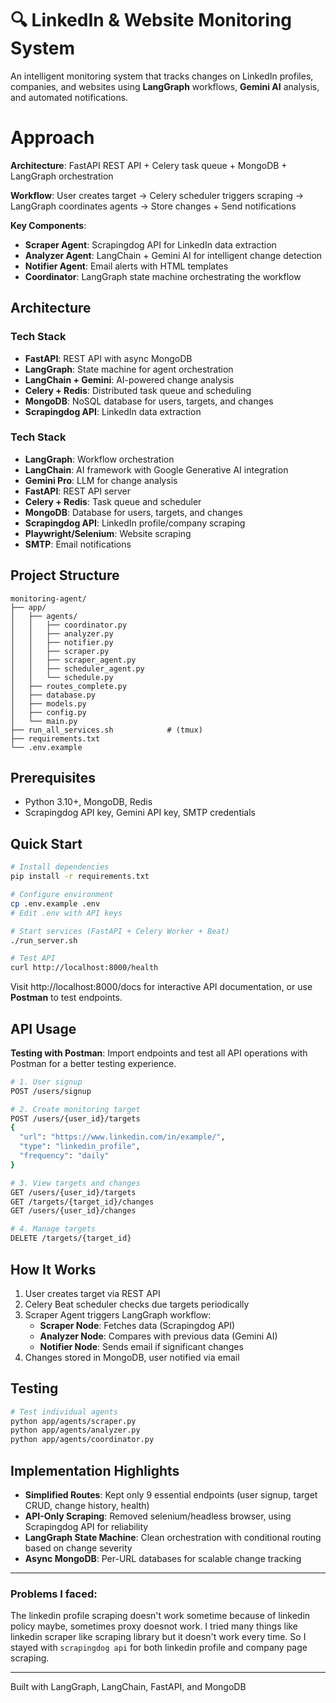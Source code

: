 # 🔍 LinkedIn & Website Monitoring System

An intelligent monitoring system that tracks changes on LinkedIn profiles, companies, and websites using **LangGraph** workflows, **Gemini AI** analysis, and automated notifications.

# Approach

**Architecture**: FastAPI REST API + Celery task queue + MongoDB + LangGraph orchestration

**Workflow**: User creates target → Celery scheduler triggers scraping → LangGraph coordinates agents → Store changes + Send notifications

**Key Components**:
- **Scraper Agent**: Scrapingdog API for LinkedIn data extraction
- **Analyzer Agent**: LangChain + Gemini AI for intelligent change detection
- **Notifier Agent**: Email alerts with HTML templates
- **Coordinator**: LangGraph state machine orchestrating the workflow

## Architecture

### Tech Stack

- **FastAPI**: REST API with async MongoDB
- **LangGraph**: State machine for agent orchestration
- **LangChain + Gemini**: AI-powered change analysis
- **Celery + Redis**: Distributed task queue and scheduling
- **MongoDB**: NoSQL database for users, targets, and changes
- **Scrapingdog API**: LinkedIn data extraction

### Tech Stack

- **LangGraph**: Workflow orchestration
- **LangChain**: AI framework with Google Generative AI integration
- **Gemini Pro**: LLM for change analysis
- **FastAPI**: REST API server
- **Celery + Redis**: Task queue and scheduler
- **MongoDB**: Database for users, targets, and changes
- **Scrapingdog API**: LinkedIn profile/company scraping
- **Playwright/Selenium**: Website scraping
- **SMTP**: Email notifications

## Project Structure

```
monitoring-agent/
├── app/
│   ├── agents/
│   │   ├── coordinator.py         
│   │   ├── analyzer.py            
│   │   ├── notifier.py            
│   │   ├── scraper.py             
│   │   ├── scraper_agent.py       
│   │   ├── scheduler_agent.py     
│   │   └── schedule.py            
│   ├── routes_complete.py         
│   ├── database.py                
│   ├── models.py                  
│   ├── config.py
│   └── main.py                                   
├── run_all_services.sh            # (tmux)
├── requirements.txt               
└── .env.example                   

```
## Prerequisites

- Python 3.10+, MongoDB, Redis
- Scrapingdog API key, Gemini API key, SMTP credentials

## Quick Start

```bash
# Install dependencies
pip install -r requirements.txt

# Configure environment
cp .env.example .env
# Edit .env with API keys

# Start services (FastAPI + Celery Worker + Beat)
./run_server.sh

# Test API
curl http://localhost:8000/health
```

Visit http://localhost:8000/docs for interactive API documentation, or use **Postman** to test endpoints.

## API Usage

**Testing with Postman**: Import endpoints and test all API operations with Postman for a better testing experience.

```bash
# 1. User signup
POST /users/signup

# 2. Create monitoring target
POST /users/{user_id}/targets
{
  "url": "https://www.linkedin.com/in/example/",
  "type": "linkedin_profile",
  "frequency": "daily"
}

# 3. View targets and changes
GET /users/{user_id}/targets
GET /targets/{target_id}/changes
GET /users/{user_id}/changes

# 4. Manage targets
DELETE /targets/{target_id}
```

## How It Works

1. User creates target via REST API
2. Celery Beat scheduler checks due targets periodically
3. Scraper Agent triggers LangGraph workflow:
   - **Scraper Node**: Fetches data (Scrapingdog API)
   - **Analyzer Node**: Compares with previous data (Gemini AI)
   - **Notifier Node**: Sends email if significant changes
4. Changes stored in MongoDB, user notified via email

## Testing

```bash
# Test individual agents
python app/agents/scraper.py
python app/agents/analyzer.py
python app/agents/coordinator.py

```

## Implementation Highlights

- **Simplified Routes**: Kept only 9 essential endpoints (user signup, target CRUD, change history, health)
- **API-Only Scraping**: Removed selenium/headless browser, using Scrapingdog API for reliability
- **LangGraph State Machine**: Clean orchestration with conditional routing based on change severity
- **Async MongoDB**: Per-URL databases for scalable change tracking

---

### Problems I faced:

The linkedin profile scraping doesn't work sometime because of linkedin policy maybe, sometimes proxy doesnot work. I tried many things like linkedin scraper like scraping library but it doesn't work every time. So I stayed with `scrapingdog api` for both linkedin profile and company page scraping.

---

Built with LangGraph, LangChain, FastAPI, and MongoDB
